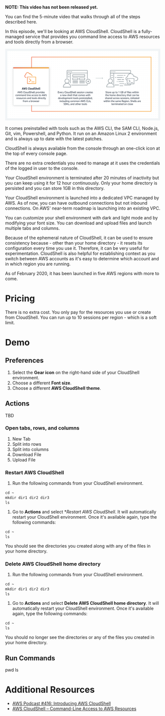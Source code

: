 **NOTE: This video has not been released yet.**

You can find the 5-minute video that walks through all of the steps described here. 

In this episode, we'll be looking at AWS CloudShell. CloudShell is a fully-managed service that provides you command line access to AWS resources and tools directly from a browser. 

![How it Works](https://github.com/PaulDuvall/aws-5-mins/blob/main/_img/cloudshell-howitworks.png)

It comes preinstalled with tools such as the AWS CLI, the SAM CLI, Node.js, Git, vim, Powershell, and Python. It run on an Amazon Linux 2 environment and is always up to date with the latest patches. 

CloudShell is always available from the console through an one-click icon at the top of every console page. 

There are no extra credentials you need to manage at it uses the credentials of the logged in user to the console.

Your CloudShell environment is terminated after 20 minutes of inactivity but you can keep using it for 12 hour continuously. Only your home directory is persisted and you can store 1GB in this directory.

Your CloudShell environment is launched into a dedicated VPC managed by AWS. As of now, you can have outbound connections but not inbound connections. On AWS' near-term roadmap is launching into an existing VPC.
 
You can customize your shell environment with dark and light mode and by modifying your font size. You can download and upload files and launch multiple tabs and columns.

Because of the ephemeral nature of CloudShell, it can be used to ensure consistency because - other than your home directory - it resets its configuration every time you use it. Therefore, it can be very useful for experimentation. CloudShell is also helpful for establishing context as you switch between AWS accounts as it's easy to determine which account and in which region you are running.

As of February 2020, it has been launched in five AWS regions with more to come.

# Pricing
There is no extra cost. You only pay for the resources you use or create from CloudShell. You can run up to 10 sessions per region - which is a soft limit.

# Demo

## Preferences

1. Select the **Gear icon** on the right-hand side of your CloudShell environment.
1. Choose a different **Font size**.
1. Choose a different **AWS CloudShell theme**.

## Actions
TBD

### Open tabs, rows, and columns


1. New Tab
1. Split into rows
1. Split into columns
1. Download File
1. Upload File

### Restart AWS CloudShell

1. Run the following commands from your CloudShell environment.

```
cd ~
mkdir dir1 dir2 dir3
ls
```

1. Go to **Actions** and select **Restart AWS CloudShell*. It will automatically restart your CloudShell environment. Once it's available again, type the following commands: 

```
cd ~
ls
```

You should see the directories you created along with any of the files in your home directory. 


### Delete AWS CloudShell home directory

1. Run the following commands from your CloudShell environment.

```
cd ~
mkdir dir1 dir2 dir3
ls
```

1. Go to **Actions** and select **Delete AWS CloudShell home directory**. It will automatically restart your CloudShell environment. Once it's available again, type the following commands: 

```
cd ~
ls
```

You should no longer see the directories or any of the files you created in your home directory. 

## Run Commands

pwd
ls



# Additional Resources

* [AWS Podcast #416: Introducing AWS CloudShell](https://aws.amazon.com/podcasts/416-introducing-aws-cloudshell/)
* [AWS CloudShell – Command-Line Access to AWS Resources](https://aws.amazon.com/blogs/aws/aws-cloudshell-command-line-access-to-aws-resources/)
